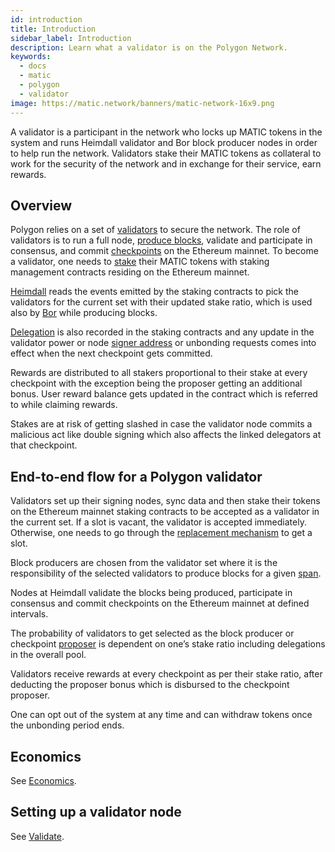 ```yaml
---
id: introduction
title: Introduction
sidebar_label: Introduction
description: Learn what a validator is on the Polygon Network.
keywords:
  - docs
  - matic
  - polygon
  - validator
image: https://matic.network/banners/matic-network-16x9.png 
---
```


A validator is a participant in the network who locks up MATIC tokens in the system and runs Heimdall validator and Bor block producer nodes in order to help run the network. Validators stake their MATIC tokens as collateral to work for the security of the network and in exchange for their service, earn rewards.

## Overview

Polygon relies on a set of [validators](/docs/validate/glossary#validator) to secure the network. The role of validators is to run a full node, [produce blocks](/docs/validate/glossary#block-producer), validate and participate in consensus, and commit [checkpoints](/docs/validate/glossary#checkpoint-transaction) on the Ethereum mainnet. To become a validator, one needs to [stake](/docs/validate/glossary#staking) their MATIC tokens with staking management contracts residing on the Ethereum mainnet.

[Heimdall](/docs/validate/glossary#heimdall) reads the events emitted by the staking contracts to pick the validators for the current set with their updated stake ratio, which is used also by [Bor](/docs/validate/glossary#bor) while producing blocks.

[Delegation](/docs/validate/glossary#delegator) is also recorded in the staking contracts and any update in the validator power or node [signer address](/docs/validate/glossary#signer-address) or unbonding requests comes into effect when the next checkpoint gets committed.

Rewards are distributed to all stakers proportional to their stake at every checkpoint with the exception being the proposer getting an additional bonus. User reward balance gets updated in the contract which is referred to while claiming rewards.

Stakes are at risk of getting slashed in case the validator node commits a malicious act like double signing which also affects the linked delegators at that checkpoint.

## End-to-end flow for a Polygon validator

Validators set up their signing nodes, sync data and then stake their tokens on the Ethereum mainnet staking contracts to be accepted as a validator in the current set. If a slot is vacant, the validator is accepted immediately. Otherwise, one needs to go through the [replacement mechanism](/docs/validate/validate/replace-validator) to get a slot.

Block producers are chosen from the validator set where it is the responsibility of the selected validators to produce blocks for a given [span](/docs/validate/glossary#span).

Nodes at Heimdall validate the blocks being produced, participate in consensus and commit checkpoints on the Ethereum mainnet at defined intervals.

The probability of validators to get selected as the block producer or checkpoint [proposer](/docs/validate/glossary#proposer) is dependent on one’s stake ratio including delegations in the overall pool.

Validators receive rewards at every checkpoint as per their stake ratio, after deducting the proposer bonus which is disbursed to the checkpoint proposer.

One can opt out of the system at any time and can withdraw tokens once the unbonding period ends.

## Economics

See [Economics](/docs/validate/polygon-basics/economics).

## Setting up a validator node

See [Validate](/docs/validate/validate/getting-started).
